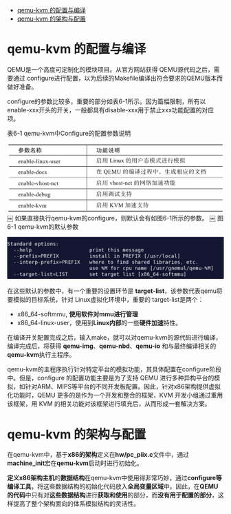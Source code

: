 
<!-- @import "[TOC]" {cmd="toc" depthFrom=1 depthTo=6 orderedList=false} -->

<!-- code_chunk_output -->

- [qemu-kvm 的配置与编译](#qemu-kvm-的配置与编译)
- [qemu-kvm 的架构与配置](#qemu-kvm-的架构与配置)

<!-- /code_chunk_output -->

# qemu-kvm 的配置与编译

QEMU是一个高度可定制化的模块项目。从官方网站获得 QEMU源代码之后，需要通过 configure进行配置，以为后续的Makefile编译出符合要求的QEMU版本而做好准备。

configure的参数比较多，重要的部分如表6\-1所示。因为篇幅限制，所有以enable\-xxx开头的开关，一般都具有disable\-xxx用于禁止xxx功能配置的对应项。

表6-1 qemu\-kvm中Configure的配置参数说明

![2019-07-05-23-44-21.png](./images/2019-07-05-23-44-21.png)
￼
如果直接执行qemu\-kvm的configure，则默认会有如图6\-1所示的参数。
￼
图6-1 qemu\-kvm的默认参数

![2019-07-05-23-44-41.png](./images/2019-07-05-23-44-41.png)

在这些默认的参数中，有一个重要的设置环节是 **target\-list**，该参数代表qemu将要模拟的目标系统，针对 Linux虚拟化环境中，重要的 target\-list是两个：

- x86\_64\-softmmu, **使用软件对mmu进行管理**
- x86\_64\-linux\-user，使用到**Linux内部**的一些**硬件加速**特性。

在编译开关配置完成之后，输入make，就可以对qemu\-kvm的源代码进行编译，编译完成后，将获得 **qemu\-img**、**qemu\-nbd**、**qemu\-io** 和与最终编译相关的**qemu\-kvm**执行主程序。

qemu\-kvm的主程序执行针对特定平台的模拟功能，其具体配置在configure阶段中。但是，configure 的配置功能主要是为了支持 QEMU 进行多种异构平台的模拟，如针对ARM、MIPS等平台的不同开发板配置。因此，针对x86架构提供虚拟化功能时，QEMU 更多的是作为一个开发和整合的框架，KVM 开发小组通过重用该框架，用 KVM 的相关功能对该框架进行填充后，从而形成一套解决方案。

# qemu-kvm 的架构与配置

在qemu\-kvm中，基于**x86的架构**定义在**hw/pc\_piix.c**文件中，通过**machine\_init**宏在**qemu\-kvm**启动时进行初始化。

**定义x86架构主机**的**数据结构**在qemu\-kvm中使用得非常巧妙，通过**configure等编译工具**，将这些数据结构的初始化代码放入**全局变量区域**中。因此，在**QEMU的代码**中只有对**这些数据结构**进行**获取和使用**的部分，而**没有用于配置的部分**，这样提高了整个架构面向的体系模拟结构的灵活性。
